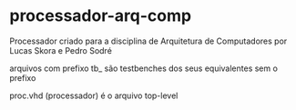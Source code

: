 # processador-arq-comp
Processador criado para a disciplina de Arquitetura de Computadores por Lucas Skora e Pedro Sodré

arquivos com prefixo tb_ são testbenches dos seus equivalentes sem o prefixo

proc.vhd (processador) é o arquivo top-level